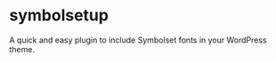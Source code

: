 symbolsetup
===========

A quick and easy plugin to include Symbolset fonts in your WordPress theme.